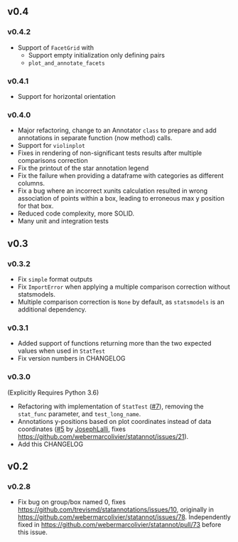 ## v0.4
### v0.4.2
 - Support of `FacetGrid` with
   - Support empty initialization only defining pairs
   - `plot_and_annotate_facets`

### v0.4.1
 - Support for horizontal orientation

### v0.4.0
 - Major refactoring, change to an Annotator `class` to prepare and add 
   annotations in separate function (now method) calls.
 - Support for `violinplot`
 - Fixes in rendering of non-significant tests results after multiple 
   comparisons correction
 - Fix the printout of the star annotation legend 
 - Fix the failure when providing a dataframe with categories as different 
   columns.
 - Fix a bug where an incorrect xunits calculation resulted in wrong 
   association of points within a box, leading to erroneous max y position for 
   that box.
 - Reduced code complexity, more SOLID.
 - Many unit and integration tests

## v0.3
### v0.3.2
 - Fix `simple` format outputs
 - Fix `ImportError` when applying a multiple comparison correction without 
   statsmodels.
 - Multiple comparison correction is `None` by default, as `statsmodels` is an 
   additional dependency.

### v0.3.1
 - Added support of functions returning more than the two expected values when 
   used in `StatTest`
 - Fix version numbers in CHANGELOG

### v0.3.0
(Explicitly Requires Python 3.6)

 - Refactoring with implementation of `StatTest`
   ([#7](https://github.com/trevismd/statannotations/pull/5)), removing the 
   `stat_func` parameter, and `test_long_name`.
 - Annotations y-positions based on plot coordinates instead of data 
   coordinates 
   ([#5](https://github.com/trevismd/statannotations/pull/5) by 
   [JosephLalli](https://github.com/JosephLalli), 
   fixes https://github.com/webermarcolivier/statannot/issues/21).
 - Add this CHANGELOG

## v0.2
### v0.2.8
 - Fix bug on group/box named 0, fixes 
   https://github.com/trevismd/statannotations/issues/10, originally in
   https://github.com/webermarcolivier/statannot/issues/78. Independently 
   fixed in https://github.com/webermarcolivier/statannot/pull/73 before this 
   issue.
